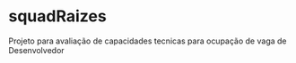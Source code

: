 # squadRaizes
Projeto para avaliação de capacidades tecnicas para ocupação de vaga de Desenvolvedor
